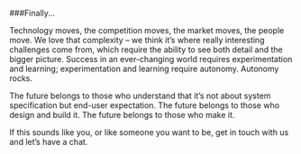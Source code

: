###Finally...

Technology moves, the competition moves, the market moves, the people move. We love that complexity – we think it’s where really interesting challenges come from, which require the ability to see both detail and the bigger picture. Success in an ever-changing world requires experimentation and learning; experimentation and learning require autonomy. Autonomy rocks.

The future belongs to those who understand that it’s not about system specification but end-user expectation. The future belongs to those who design and build it. The future belongs to those who make it.

If this sounds like you, or like someone you want to be, get in touch with us and let’s have a chat.